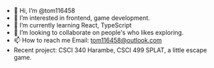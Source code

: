 - 👋 Hi, I’m @tom116458
- 👀 I’m interested in frontend, game development. 
- 🌱 I’m currently learning React, TypeScript
- 💞️ I’m looking to collaborate on people's who likes exploring. 
- 📫 How to reach me Email: tom116458@outlook.com
- Recent project: CSCI 340 Harambe, CSCI 499 SPLAT, a little escape game. 
